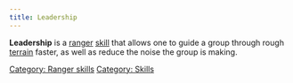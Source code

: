 ```yaml
---
title: Leadership
---
```


**Leadership** is a [ranger](general "wikilink")
[skill](skill "wikilink") that allows one to guide a group through rough
[terrain](terrain "wikilink") faster, as well as reduce the noise the
group is making.

[Category: Ranger skills](Category:_Ranger_skills "wikilink") [Category:
Skills](Category:_Skills "wikilink")